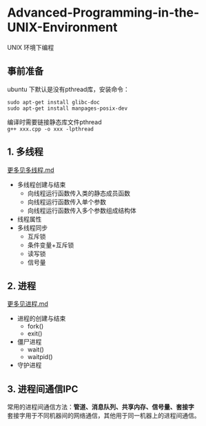 # Advanced-Programming-in-the-UNIX-Environment
UNIX 环境下编程 <br>

## 事前准备
ubuntu 下默认是没有pthread库，安装命令：
```shell
sudo apt-get install glibc-doc
sudo apt-get install manpages-posix-dev
```

编译时需要链接静态库文件pthread<br>
`g++ xxx.cpp -o xxx -lpthread` <br>

## 1. 多线程
[更多见多线程.md](https://github.com/liuchenjane/Advanced-Programming-in-the-UNIX-Environment/blob/master/%E5%A4%9A%E7%BA%BF%E7%A8%8B.md)<br>

- 多线程创建与结束<br>
	- 向线程运行函数传入类的静态成员函数<br>
	- 向线程运行函数传入单个参数<br>
	- 向线程运行函数传入多个参数组成结构体<br>
 - 线程属性<br>
 - 多线程同步<br>
	- 互斥锁
 	- 条件变量+互斥锁
	- 读写锁
	- 信号量
 
 ## 2. 进程
 [更多见进程.md](https://github.com/liuchenjane/Advanced-Programming-in-the-UNIX-Environment/blob/master/进程.md)<br>
 - 进程的创建与结束<br>
 	- fork()<br>
	- exit()<br>
- 僵尸进程<br>
	- wait()<br>
	- waitpid()<br>
- 守护进程<br>

## 3. 进程间通信IPC
常用的进程间通信方法：**管道、消息队列、共享内存、信号量、套接字**<br>
套接字用于不同机器间的网络通信，其他用于同一机器上的进程间通信。<br>

